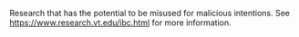 Research that has the potential to be misused for malicious intentions.
See https://www.research.vt.edu/ibc.html for more information.

